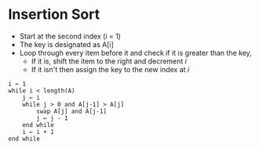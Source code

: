 # Insertion Sort

* Start at the second index (i = 1)
* The key is designated as A[i]
* Loop through every item before it and check if it is greater than the key, 
  * If it is, shift the item to the right and decrement *i*
  * If it isn't then assign the key to the new index at *i*                                                                                                                                                                                                                                                         

```pseudocode
i ← 1
while i < length(A)
    j ← i
    while j > 0 and A[j-1] > A[j]
        swap A[j] and A[j-1]
        j ← j - 1
    end while
    i ← i + 1
end while
```

